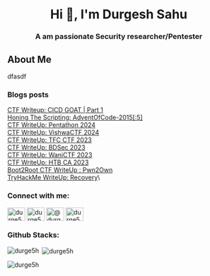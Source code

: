 <h1 align="center">Hi 👋, I'm Durgesh Sahu</h1>
<h3 align="center">A am passionate Security researcher/Pentester</h3>

## About Me

dfasdf

### Blogs posts

[CTF Writeup: CICD GOAT | Part 1](https://sf4ult.github.io/2024/06/27/post10/CICD-GOAT-Part-1/)\
[Honing The Scripting: AdventOfCode-2015[:5]](https://sf4ult.github.io/2024/03/29/post9/AdventOfCode-2015/)\
[CTF WriteUp: Pentathon 2024](https://sf4ult.github.io/2024/03/19/post8/Pentathon_2024/)\
[CTF WriteUp: VishwaCTF 2024](https://sf4ult.github.io/2024/03/04/post7/vishwaCTF_2024/)\
[CTF WriteUp: TFC CTF 2023](https://sf4ult.github.io/2023/08/01/post6/tfcCTF_2023/)\
[CTF WriteUp: BDSec 2023](https://sf4ult.github.io/2023/07/22/post5/bdsecCTF_2023/)\
[CTF WriteUp: WaniCTF 2023](https://sf4ult.github.io/2023/06/08/post4/wanictf_2023/)\
[CTF WriteUp: HTB CA 2023](https://sf4ult.github.io/2023/04/08/post3/ca_2023/)\
[Boot2Root CTF WriteUp : Pwn2Own](https://sf4ult.github.io/2023/02/12/post2/pwn2own/)\
[TryHackMe WriteUp: Recovery](https://sf4ult.github.io/2022/09/12/post1/thm-recovery/)\


<h3 align="left">Connect with me:</h3>
<p align="left">
<a href="https://twitter.com/durge5h" target="blank"><img align="center" src="https://raw.githubusercontent.com/rahuldkjain/github-profile-readme-generator/master/src/images/icons/Social/twitter.svg" alt="durge5h" height="30" width="40" /></a>
<a href="https://linkedin.com/in/durge5h" target="blank"><img align="center" src="https://raw.githubusercontent.com/rahuldkjain/github-profile-readme-generator/master/src/images/icons/Social/linked-in-alt.svg" alt="durge5h" height="30" width="40" /></a>
<a href="https://medium.com/@durge5h" target="blank"><img align="center" src="https://raw.githubusercontent.com/rahuldkjain/github-profile-readme-generator/master/src/images/icons/Social/medium.svg" alt="@durge5h" height="30" width="40" /></a>
<a href="https://discord.gg/durge5h#5496" target="blank"><img align="center" src="https://raw.githubusercontent.com/rahuldkjain/github-profile-readme-generator/master/src/images/icons/Social/discord.svg" alt="durge5h#5496" height="30" width="40" /></a>
</p>

<h3 align="left">Github Stacks:</h3>
<p><img align="left" src="https://github-readme-stats.vercel.app/api/top-langs?username=durge5h&show_icons=true&locale=en&layout=compact" alt="durge5h" /></p>

<p>&nbsp;<img align="center" src="https://github-readme-stats.vercel.app/api?username=durge5h&show_icons=true&locale=en" alt="durge5h" /></p>

<p><img align="center" src="https://github-readme-streak-stats.herokuapp.com/?user=durge5h&" alt="durge5h" /></p>

